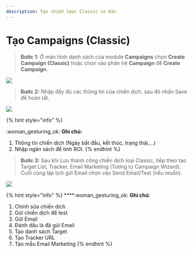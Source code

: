 ```yaml
---
description: Tạo chiến lược Classic cơ bản
---
```


# Tạo Campaigns (Classic)

> **Bước 1:** Ở màn hình danh sách của module **Campaigns** chọn **Create Campaign (Classic)** hoặc chọn vào phân hệ **Campaign** để **Create Campaign**.

![](../../.gitbook/assets/1\_1.png)

> **Bước 2:** Nhập đầy đủ các thông tin của chiến dịch, sau đó nhấn Save để hoàn tất.

![](../../.gitbook/assets/1\_2.png)

{% hint style="info" %}
&#x20;:woman\_gesturing\_ok: **Ghi chú:**

1. Thông tin chiến dịch (Ngày bắt đầu, kết thúc, trạng thái,…)
2. Nhập ngân sách để tính ROI.
{% endhint %}

> **Bước 3:** Sau khi Lưu thành công chiến dịch loại Classic, tiếp theo tạo Target List, Tracker, Email Marketing (Tương tự Campaign Wizard). Cuối cùng lập lịch gửi Email chọn vào Send Email/Test (nếu muốn).

![](../../.gitbook/assets/1\_3.png)

{% hint style="info" %}
****:woman\_gesturing\_ok: **Ghi chú**:

1. Chỉnh sửa chiến dịch
2. Gửi chiến dịch để test
3. Gửi Email
4. Đánh dấu là đã gửi Email
5. Tạo danh sách Target
6. Tạo Tracker URL&#x20;
7. Tạo mẫu Email Marketing
{% endhint %}
